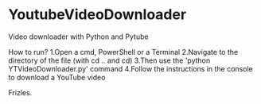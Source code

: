 # YoutubeVideoDownloader
Video downloader with Python and Pytube

How to run?
1.Open a cmd, PowerShell or a Terminal
2.Navigate to the directory of the file (with cd .. and cd)
3.Then use the 'python YTVideoDownloader.py' command
4.Follow the instructions in the console to download a YouTube video

Frizles.
